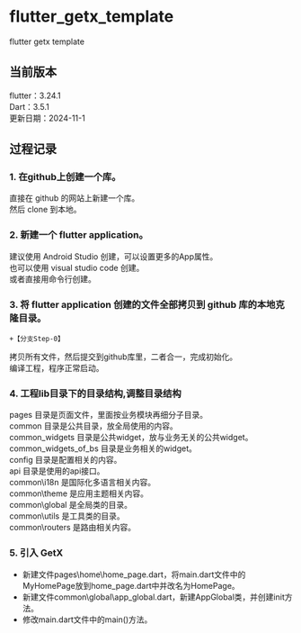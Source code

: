# flutter_getx_template
flutter getx template

## 当前版本  
flutter：3.24.1  
Dart：3.5.1  
更新日期：2024-11-1  

## 过程记录  
### 1. 在github上创建一个库。 
直接在 github 的网站上新建一个库。  
然后 clone 到本地。  
### 2. 新建一个 flutter application。
建议使用 Android Studio 创建，可以设置更多的App属性。  
也可以使用 visual studio code 创建。  
或者直接用命令行创建。   
### 3. 将 flutter application 创建的文件全部拷贝到 github 库的本地克隆目录。  
```  
+【分支Step-0】
```   
拷贝所有文件，然后提交到github库里，二者合一，完成初始化。   
编译工程，程序正常启动。  
### 4. 工程lib目录下的目录结构,调整目录结构    
pages 目录是页面文件，里面按业务模块再细分子目录。  
common 目录是公共目录，放全局使用的内容。  
common_widgets 目录是公共widget，放与业务无关的公共widget。  
common_widgets_of_bs 目录是业务相关的widget。  
config  目录是配置相关的内容。   
api 目录是使用的api接口。  
common\i18n 是国际化多语言相关内容。  
common\theme 是应用主题相关内容。  
common\global 是全局类的目录。  
common\utils 是工具类的目录。  
common\routers 是路由相关内容。  
### 5. 引入 GetX  
- 新建文件pages\home\home_page.dart，将main.dart文件中的MyHomePage放到home_page.dart中并改名为HomePage。  
- 新建文件common\global\app_global.dart，新建AppGlobal类，并创建init方法。  
- 修改main.dart文件中的main()方法。  
